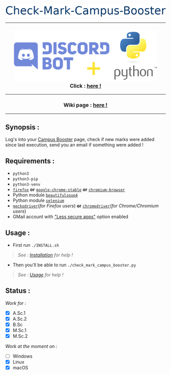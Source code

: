 <p align="center"><img src="https://raw.githubusercontent.com/keviiin38/Check-Mark-Campus-Booster/master/check-mark-campus-booster-logo.png"></p>

---

<h3 align="center"><img src="https://github.com/keviiin38/Check-Mark-Campus-Booster/blob/master/discord_bot/discord-bot-python-logo-450x160.png"><br>Click : <a href="https://github.com/keviiin38/Check-Mark-Campus-Booster/blob/master/discord_bot/README_BOT.md">here !</a></h3>

---

<h3 align="center">Wiki page : <a href="https://github.com/keviiin38/Check-Mark-Campus-Booster/wiki">here !</a></h3>

---

## Synopsis :
Log's into your [Campus Booster](https://campus-booster.net) page, check if new marks were added since last execution, send you an email if something were added !

## Requirements :
- `python3`
- `python3-pip`
- `python3-venv`
- [`firefox`](https://www.mozilla.org/fr/firefox/) **or** [`google-chrome-stable`](https://www.google.com/chrome/) **or** [`chromium-browser`](https://www.chromium.org/Home)
- Python module [`beautifulsoup4`](https://pypi.org/project/beautifulsoup4/)
- Python module [`selenium`](https://pypi.org/project/selenium/)
- [`geckodriver`](https://github.com/mozilla/geckodriver)(_for Firefox users_) **or** [`chromedriver`](https://sites.google.com/a/chromium.org/chromedriver/)(_for Chrome/Chromium users_)
- GMail account with ["Less secure apps"](https://myaccount.google.com/lesssecureapps) option enabled

## Usage :
- First run `./INSTALL.sh` 
> _See : [Installation](https://github.com/keviiin38/Check-Mark-Campus-Booster/wiki/Installation) for help !_
- Then you'll be able to run `./check_mark_campus_booster.py`
> _See : [Usage](https://github.com/keviiin38/Check-Mark-Campus-Booster/wiki/Usage) for help !_

## Status :
_Work for :_

- [x] A.Sc.1
- [x] A.Sc.2
- [x] B.Sc
- [x] M.Sc.1
- [x] M.Sc.2
  
_Work at the moment on :_
  
- [ ] Windows
- [x] Linux
- [x] macOS

